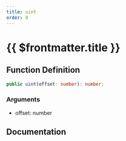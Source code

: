 ```yaml
---
title: uint
order: 0
---
```


# {{ $frontmatter.title }}

## Function Definition

```ts
public uint(offset: number): number;
```

### Arguments

* offset: number

## Documentation

<!--@include: ./parts/uint.md-->
